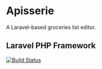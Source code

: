 # Apisserie

A Laravel-based groceries list editor.

## Laravel PHP Framework

[![Build Status](https://travis-ci.org/laravel/framework.svg)](https://travis-ci.org/laravel/framework)